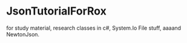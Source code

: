 # JsonTutorialForRox


for study material, research classes in c#, System.Io File stuff, aaaand NewtonJson.
